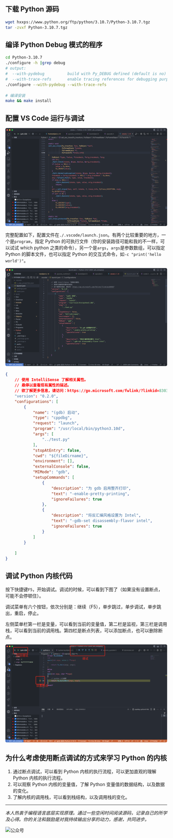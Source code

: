 
## 下载 Python 源码

```bash
wget hxxps://www.python.org/ftp/python/3.10.7/Python-3.10.7.tgz
tar -zvxf Python-3.10.7.tgz
```

## 编译 Python Debug 模式的程序

```bash
cd Python-3.10.7
./configure -h |grep debug
# output:
#  --with-pydebug          build with Py_DEBUG defined (default is no)
#  --with-trace-refs       enable tracing references for debugging purpose
./configure --with-pydebug --with-trace-refs

# 编译安装
make && make install
```

## 配置 VS Code 运行与调试

![配置 VS Code 运行与调试](image/debug_entry.png)

完整配置如下，配置文件在`./.vscode/launch.json`。有两个比较重要的地方，一个是`program`，指定 Python 的可执行文件（你的安装路径可能和我的不一样，可以试试 which python 之类的命令），另一个是`args`，`args`是参数数组，可以指定 Python 的脚本文件，也可以指定 Python 的交互式命令，如`-c "print('hello world')"`。

![编辑配置文件](image/edit-launch-json.png)

```json
{
    // 使用 IntelliSense 了解相关属性。 
    // 悬停以查看现有属性的描述。
    // 欲了解更多信息，请访问：https://go.microsoft.com/fwlink/?linkid=830387
    "version": "0.2.0",
    "configurations": [
        {
            "name": "(gdb) 启动",
            "type": "cppdbg",
            "request": "launch",
            "program": "/usr/local/bin/python3.10d",
            "args": [
                "../test.py"
            ],
            "stopAtEntry": false,
            "cwd": "${fileDirname}",
            "environment": [],
            "externalConsole": false,
            "MIMode": "gdb",
            "setupCommands": [
                {
                    "description": "为 gdb 启用整齐打印",
                    "text": "-enable-pretty-printing",
                    "ignoreFailures": true
                },
                {
                    "description": "将反汇编风格设置为 Intel",
                    "text": "-gdb-set disassembly-flavor intel",
                    "ignoreFailures": true
                }
            ]
        }

    ]
}
```

## 调试 Python 内核代码

按下快捷键`F5`，开始调试。调试的时候，可以看到下图了（如果没有设置断点，可能不会停顿住）。

调试菜单有六个按钮，依次分别是：继续（F5），单步跳过，单步调试，单步跳出，重启，停止。

左侧菜单栏第一栏是变量，可以看到当前的变量值，第二栏是监视，第三栏是调用栈，可以看到当前的调用栈。第四栏是断点列表，可以添加断点，也可以删除断点。

![调试 Python 内核代码](./image/debug.png)

## 为什么考虑使用断点调试的方式来学习 Python 的内核

1. 通过断点调试，可以看到 Python 内核的执行流程，可以更加直观的理解 Python 内核的执行流程。
2. 可以观察 Python 内核的变量值，了解 Python 变量值的数据结构，以及数据的变化。
3. 了解内核的调用栈，可以看到栈结构，以及调用栈的变化。

---

<i>本人热衷于编程语言底层实现原理。通过一些空闲时间阅读源码，记录自己的所学及心得。你的关注和鼓励是对我持续输出分享的动力，感谢，共同进步。</i>

![公众号](image/gzh.png)